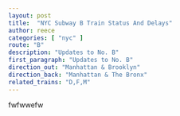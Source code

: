 ```yaml
---
layout: post
title:  "NYC Subway B Train Status And Delays"
author: reece
categories: [ "nyc" ]
route: "B"
description: "Updates to No. B"
first_paragraph: "Updates to No. B"
direction_out: "Manhattan & Brooklyn"
direction_back: "Manhattan & The Bronx"
related_trains: "D,F,M"
---
```


fwfwwefw
